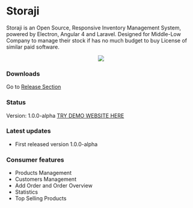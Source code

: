 # Storaji

Storaji is an Open Source, Responsive Inventory Management System, powered by Electron, Angular 4 and Laravel. Designed for Middle-Low Company to manage their stock if has no much budget to buy License of similar paid software.

<p align="center">
  <img src="https://indomaximtechid.github.io/storaji/screenshoots/cover.png">
</p>

### Downloads
Go to [Release Section](https://github.com/IndomaximTechID/storaji/releases/)

### Status
Version: 1.0.0-alpha
[TRY DEMO WEBSITE HERE](https://indomaximtechid.github.io/storaji/)

### Latest updates
- First released version 1.0.0-alpha

### Consumer features
- Products Management
- Customers Management
- Add Order and Order Overview
- Statistics
- Top Selling Products
